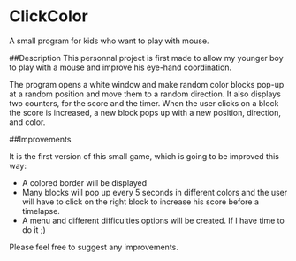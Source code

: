 # ClickColor

A small program for kids who want to play with mouse.

##Description
This personnal project is first made to allow my younger boy to play with a mouse and improve his eye-hand coordination.

The program opens a white window and make random color blocks pop-up at a random position and move them to a random direction.
It also displays two counters, for the score and the timer. When the user clicks on a block the score is increased, a new block pops up with a new position, direction, and color.

##Improvements

It is the first version of this small game, which is going to be improved this way:
* A colored border will be displayed
* Many blocks will pop up every 5 seconds in different colors and the user will have to click on the right block 
to increase his score before a timelapse.
* A menu and different difficulties options will be created. If I have time to do it ;)

Please feel free to suggest any improvements.

